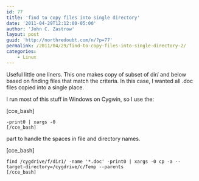 ```yaml
---
id: 77
title: 'find to copy files into single directory'
date: '2011-04-29T12:12:00-05:00'
author: 'John C. Zastrow'
layout: post
guid: 'http://northredoubt.com/n/?p=77'
permalink: /2011/04/29/find-to-copy-files-into-single-directory-2/
categories:
    - Linux
---
```


Useful little one liners. This one makes copy of subset of dir/ and below based on finding files that match the criteria. In this case, I wanted all .doc files copied into a single place.

I run most of this stuff in Windows on Cygwin, so I use the:

\[cce\_bash\]

```
-print0 | xargs -0
[/cce_bash]
```

part to handle the spaces in file and directory names.

\[cce\_bash\]

```
find /cygdrive/f/dir1/ -name '*.doc' -print0 | xargs -0 cp -a --target-directory=/cygdrive/c/Temp --parents
[/cce_bash]
```